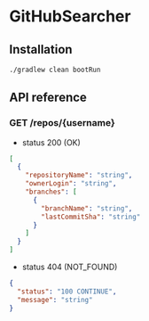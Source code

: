 # GitHubSearcher

## Installation

```bash
./gradlew clean bootRun
```

## API reference

### GET **/repos/{username}**

- status 200 (OK)

```json
[
  {
    "repositoryName": "string",
    "ownerLogin": "string",
    "branches": [
      {
        "branchName": "string",
        "lastCommitSha": "string"
      }
    ]
  }
]
```

- status 404 (NOT_FOUND)

```json
{
  "status": "100 CONTINUE",
  "message": "string"
}
```